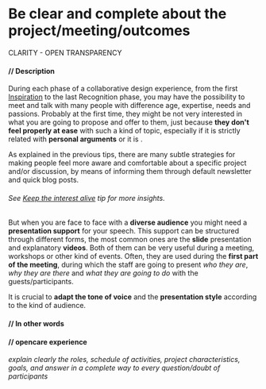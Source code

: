 # Be clear and complete about the project/meeting/outcomes


CLARITY - OPEN TRANSPARENCY

#### **// Description**

During each phase of a collaborative design experience, from the first [Inspiration](our_experience_in_co-design_field.md#inspiration-phase) to the last Recognition phase, you may have the possibility to meet and talk with many people with difference age, expertise, needs and passions. Probably at the first time, they might be not very interested in what you are going to propose and offer to them, just because **they don't feel properly at ease** with such a kind of topic, especially if it is strictly related with **personal arguments** or it is .

As explained in the previous tips, there are many subtle strategies for making people feel more aware and comfortable about a specific project and/or discussion, by means of informing them through default newsletter and quick blog posts. 

###### See [Keep the interest alive](keep_the_interest_alive.md) tip for more insights. 

But when you are face to face with a **diverse audience** you might need a **presentation support** for your speech. This support can be structured through different forms, the most common ones are the **slide** presentation and explanatory **videos**. Both of them can be very useful during a meeting, workshops or other kind of events. Often, they are used during the **first part of the meeting**, during which the staff are going to present *who they are*, *why they are there* and *what they are going to do* with the guests/participants.

It is crucial to **adapt the tone of voice** and the **presentation style** according to the kind of audience. 


#### **// In other words**


#### **// opencare experience**


*explain clearly the roles, schedule of activities, project characteristics, goals, and answer in a complete way to every question/doubt of participants*




